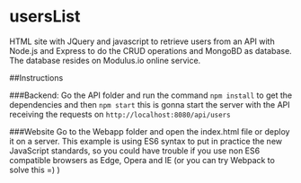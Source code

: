 # usersList
HTML site with JQuery and javascript to retrieve users from an API with Node.js and Express to do the CRUD operations and MongoBD as database. The database resides on Modulus.io online service.

##Instructions

###Backend: 
Go the API folder and run the command `npm install` to get the dependencies and then `npm start` this is gonna start the server with the API receiving the requests on `http://localhost:8080/api/users`

###Website
Go to the Webapp folder and open the index.html file or deploy it on a server. This example is using ES6 syntax to put in practice the new JavaScript standards, so you could have trouble if you use non ES6 compatible browsers as Edge, Opera and IE (or you can try Webpack to solve this =) )


